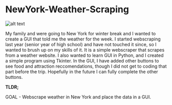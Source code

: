 # NewYork-Weather-Scraping
![alt text](https://ihg.scene7.com/is/image/ihg/even-hotels-new-york-5829088610-2x1?wid=2880&hei=1440&fit=crop,1&qlt=85,0&resMode=sharp2&op_usm=1.75,0.9,2,0)

My family and were going to New York for winter break and I wanted to create a GUI that told me the weather for the week. I started webscraping last year (senior year of high school) and have not touched it since, so I wanted to brush up on my skills of it. It is a simple webscraper that scrapes from a weather website. I also wanted to learn GUI in Python, and I created a simple program using Tkinter. In the GUI, I have added other buttons to see food and attraction reccomendations, though I did not get to coding that part before the trip. Hopefully in the future I can fully complete the other buttons. 

**TLDR;**

GOAL - Webscrape weather in New York and place the data in a GUI. 
